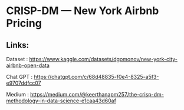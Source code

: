 # CRISP-DM — New York Airbnb Pricing
## Links:
Dataset : https://www.kaggle.com/datasets/dgomonov/new-york-city-airbnb-open-data

Chat GPT : https://chatgpt.com/c/68d48835-f0e4-8325-a5f3-e9707ddfcc07

Medium : https://medium.com/@keerthanapm257/the-crisp-dm-methodology-in-data-science-e1caa43d60af
